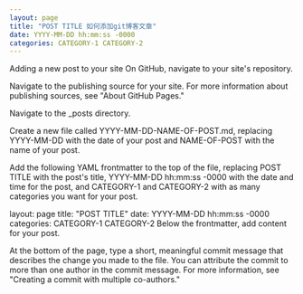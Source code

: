 ```yaml
---
layout: page
title: "POST TITLE 如何添加git博客文章"
date: YYYY-MM-DD hh:mm:ss -0000
categories: CATEGORY-1 CATEGORY-2
---
```


Adding a new post to your site
On GitHub, navigate to your site's repository.

Navigate to the publishing source for your site. For more information about publishing sources, see "About GitHub Pages."

Navigate to the _posts directory.

Create a new file called YYYY-MM-DD-NAME-OF-POST.md, replacing YYYY-MM-DD with the date of your post and NAME-OF-POST with the name of your post.

Add the following YAML frontmatter to the top of the file, replacing POST TITLE with the post's title, YYYY-MM-DD hh:mm:ss -0000 with the date and time for the post, and CATEGORY-1 and CATEGORY-2 with as many categories you want for your post.

layout: page
title: "POST TITLE"
date: YYYY-MM-DD hh:mm:ss -0000
categories: CATEGORY-1 CATEGORY-2
Below the frontmatter, add content for your post.

At the bottom of the page, type a short, meaningful commit message that describes the change you made to the file. You can attribute the commit to more than one author in the commit message. For more information, see "Creating a commit with multiple co-authors."
